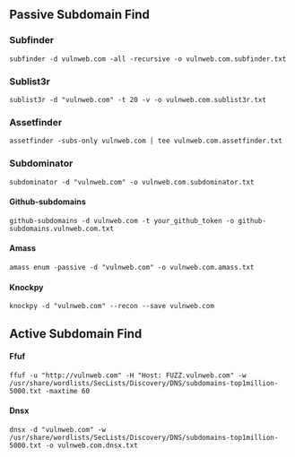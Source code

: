 ## Passive Subdomain Find

### Subfinder

```
subfinder -d vulnweb.com -all -recursive -o vulnweb.com.subfinder.txt
```

### Sublist3r

```
sublist3r -d "vulnweb.com" -t 20 -v -o vulnweb.com.sublist3r.txt
```

### Assetfinder

```
assetfinder -subs-only vulnweb.com | tee vulnweb.com.assetfinder.txt
```

### Subdominator

```
subdominator -d "vulnweb.com" -o vulnweb.com.subdominator.txt
```

#### Github-subdomains

```
github-subdomains -d vulnweb.com -t your_github_token -o github-subdomains.vulnweb.com.txt
```

#### Amass

```
amass enum -passive -d "vulnweb.com" -o vulnweb.com.amass.txt
```

#### Knockpy

```
knockpy -d "vulnweb.com" --recon --save vulnweb.com
```

## Active Subdomain Find

#### Ffuf

```
ffuf -u "http://vulnweb.com" -H "Host: FUZZ.vulnweb.com" -w /usr/share/wordlists/SecLists/Discovery/DNS/subdomains-top1million-5000.txt -maxtime 60
```

#### Dnsx

```
dnsx -d "vulnweb.com" -w /usr/share/wordlists/SecLists/Discovery/DNS/subdomains-top1million-5000.txt -o vulnweb.com.dnsx.txt
```

